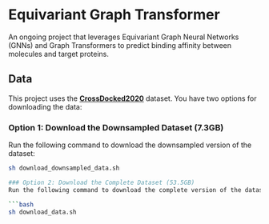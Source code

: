 # Equivariant Graph Transformer

An ongoing project that leverages Equivariant Graph Neural Networks (GNNs) and Graph Transformers to predict binding affinity between molecules and target proteins.

## Data

This project uses the [**CrossDocked2020**](https://github.com/gnina/models/tree/master/data/CrossDocked2020) dataset. You have two options for downloading the data:

### Option 1: Download the Downsampled Dataset (7.3GB)
Run the following command to download the downsampled version of the dataset:

```bash
sh download_downsampled_data.sh

### Option 2: Download the Complete Dataset (53.5GB)
Run the following command to download the complete version of the dataset:

```bash
sh download_data.sh
